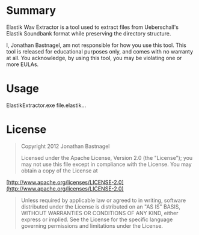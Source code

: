 Summary
====================
Elastik Wav Extractor is a tool used to extract files from Ueberschall's Elastik
Soundbank format while preserving the directory structure.

I, Jonathan Bastnagel, am not responsible for how you use this tool. 
This tool is released for educational purposes only, and comes with no warranty at all.
You acknowledge, by using this tool, you may be violating one or more EULAs.

Usage
====================
ElastikExtractor.exe file.elastik...

License
====================
>   Copyright 2012 Jonathan Bastnagel
>
>   Licensed under the Apache License, Version 2.0 (the "License");
>   you may not use this file except in compliance with the License.
>   You may obtain a copy of the License at
>
[http://www.apache.org/licenses/LICENSE-2.0](http://www.apache.org/licenses/LICENSE-2.0)
>
>   Unless required by applicable law or agreed to in writing, software
>   distributed under the License is distributed on an "AS IS" BASIS,
>   WITHOUT WARRANTIES OR CONDITIONS OF ANY KIND, either express or implied.
>   See the License for the specific language governing permissions and
>   limitations under the License.
